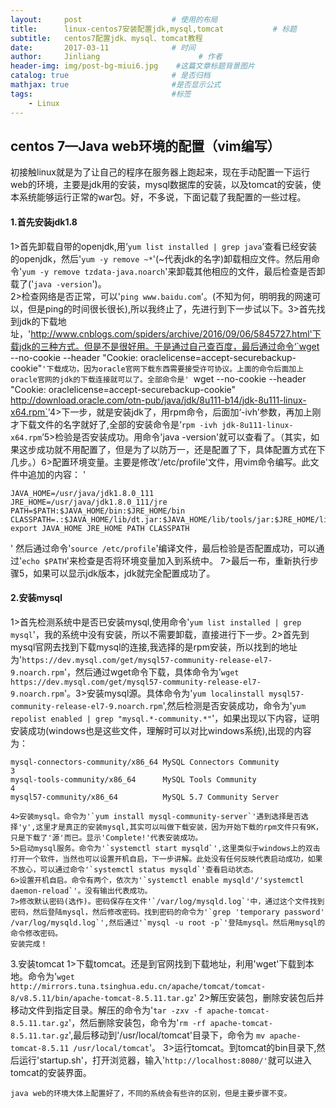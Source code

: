 ```yaml
---
layout:     post                    # 使用的布局
title:      linux-centos7安装配置jdk,mysql,tomcat           # 标题 
subtitle:   centos7配置jdk、mysql、tomcat教程 
date:       2017-03-11              # 时间
author:     Jinliang                      # 作者
header-img: img/post-bg-miui6.jpg    #这篇文章标题背景图片
catalog: true                       # 是否归档
mathjax: true                       #是否显示公式
tags:                               #标签
    - Linux
---
```


centos 7—Java web环境的配置（vim编写）
----------------------
初接触linux就是为了让自己的程序在服务器上跑起来，现在手动配置一下运行web的环境，主要是jdk用的安装，mysql数据库的安装，以及tomcat的安装，使本系统能够运行正常的war包。好，不多说，下面记载了我配置的一些过程。

####  1.首先安装jdk1.8

​    1>首先卸载自带的openjdk,用‘`yum list installed | grep java`’查看已经安装的openjdk，然后'`yum -y remove ~*`'(~代表jdk的名字)卸载相应文件。然后用命令'`yum -y remove tzdata-java.noarch`'来卸载其他相应的文件，最后检查是否卸载了('`java -version`')。    
​    2>检查网络是否正常，可以'`ping www.baidu.com`'。(不知为何，明明我的网速可以，但是ping的时间很长很长),所以我终止了，先进行到下一步试以下。
​    3>首先找到jdk的下载地址，'http://www.cnblogs.com/spiders/archive/2016/09/06/5845727.html'下载jdk的三种方式。但是不是很好用。于是通过自己查百度，最后通过命令‘`wget --no-cookie --header "Cookie: oraclelicense=accept-securebackup-cookie"`'下载成功，因为oracle官网下载东西需要接受许可协议。上面的命令后面加上oracle官网的jdk的下载连接就可以了。全部命令是' `wget --no-cookie --header "Cookie: oraclelicense=accept-securebackup-cookie" http://download.oracle.com/otn-pub/java/jdk/8u111-b14/jdk-8u111-linux-x64.rpm`'
​    4>下一步，就是安装jdk了，用rpm命令，后面加‘-ivh’参数，再加上刚才下载文件的名字就好了,全部的安装命令是‘`rpm -ivh jdk-8u111-linux-x64.rpm`’
​    5>检验是否安装成功。用命令'java -version'就可以查看了。（其实，如果这步成功就不用配置了，但是为了以防万一，还是配置了下，具体配置方式在下几步。）
​    6>配置环境变量。主要是修改'/etc/profile'文件，用vim命令编写。此文件中追加的内容：
'

```
JAVA_HOME=/usr/java/jdk1.8.0_111
JRE_HOME=/usr/java/jdk1.8.0_111/jre
PATH=$PATH:$JAVA_HOME/bin:$JRE_HOME/bin
CLASSPATH=.:$JAVA_HOME/lib/dt.jar:$JAVA_HOME/lib/tools/jar:$JRE_HOME/lib
export JAVA_HOME JRE_HOME PATH CLASSPATH
```

'
然后通过命令'`source /etc/profile`'编译文件，最后检验是否配置成功，可以通过'`echo $PATH`'来检查是否将环境变量加入到系统中。
    7>最后一布，重新执行步骤5，如果可以显示jdk版本，jdk就完全配置成功了。

####   2.安装mysql

​    1>首先检测系统中是否已安装mysql,使用命令'`yum list installed | grep mysql`'，我的系统中没有安装，所以不需要卸载，直接进行下一步。
​    2>首先到mysql官网去找到下载mysql的连接,我选择的是rpm安装，所以找到的地址为'`https://dev.mysql.com/get/mysql57-community-release-el7-9.noarch.rpm`'，然后通过wget命令下载，具体命令为'`wget https://dev.mysql.com/get/mysql57-community-release-el7-9.noarch.rpm`'。
​    3>安装mysql源。具体命令为'`yum localinstall mysql57-community-release-el7-9.noarch.rpm`',然后检测是否安装成功，命令为'`yum repolist enabled | grep "mysql.*-community.*"`'，如果出现以下内容，证明安装成功(windows也是这些文件，理解时可以对比windows系统),出现的内容为：

```
mysql-connectors-community/x86_64 MySQL Connectors Community                  3
mysql-tools-community/x86_64      MySQL Tools Community                       4
mysql57-community/x86_64          MySQL 5.7 Community Server 
```
    4>安装mysql。命令为'`yum install mysql-community-server`'遇到选择是否选择'y',这里才是真正的安装mysql,其实可以叫做下载安装，因为开始下载的rpm文件只有9K，只是下载了'源'而已。显示'Complete!'代表安装成功。
    5>启动mysql服务。命令为'`systemctl start mysqld`',这里类似于windows上的双击打开一个软件，当然也可以设置开机自启，下一步讲解。此处没有任何反映代表启动成功，如果不放心，可以通过命令'`systemctl status mysqld`'查看启动状态。
    6>设置开机自启。命令有两个，依次为'`systemctl enable mysqld'/'systemctl daemon-reload`'。没有输出代表成功。
    7>修改默认密码(选作)。密码保存在文件'`/var/log/mysqld.log`'中，通过这个文件找到密码，然后登陆mysql，然后修改密码。找到密码的命令为'`grep 'temporary password' /var/log/mysqld.log`',然后通过'`mysql -u root -p`'登陆mysql。然后用mysql的命令修改密码。
    安装完成！

  3.安装tomcat
    1>下载tomcat。还是到官网找到下载地址，利用'wget'下载到本地。命令为'`wget http://mirrors.tuna.tsinghua.edu.cn/apache/tomcat/tomcat-8/v8.5.11/bin/apache-tomcat-8.5.11.tar.gz`'
    2>解压安装包，删除安装包后并移动文件到指定目录。解压的命令为'`tar -zxv -f apache-tomcat-8.5.11.tar.gz`'，然后删除安装包，命令为'`rm -rf apache-tomcat-8.5.11.tar.gz`',最后移动到'/usr/local/tomcat'目录下，命令为 `mv apache-tomcat-8.5.11 /usr/local/tomcat`'。
    3>运行tomcat。到tomcat的bin目录下,然后运行'startup.sh'，打开浏览器，输入'`http://localhost:8080/'`就可以进入tomcat的安装界面。

    java web的环境大体上配置好了，不同的系统会有些许的区别，但是主要步骤不变。